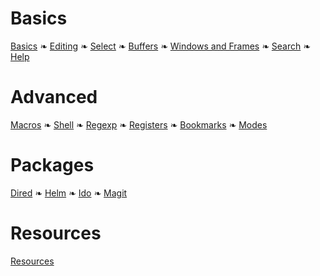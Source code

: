 # Basics

[Basics](basics.md) 
❧ [Editing](editing.md) 
❧ [Select](select.md) 
❧ [Buffers](buffer.md) 
❧ [Windows and Frames](windows.md) 
❧ [Search](search.md) 
❧ [Help](help.md)

# Advanced

[Macros](macros.md) 
❧ [Shell](shell.md)
❧ [Regexp](regexp.md)
❧ [Registers](registers.md)
❧ [Bookmarks](bookmarks.md)
❧ [Modes](modes.md)

# Packages

[Dired](packages/dired.md) ❧ [Helm](packages/helm.md) ❧ [Ido](packages/ido.md) ❧ [Magit](packages/magit.md)

# Resources 

[Resources](resources.md)
